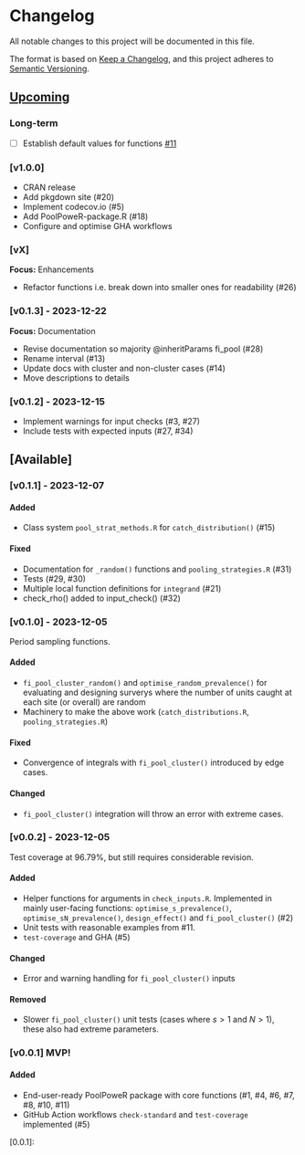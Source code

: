 # Changelog

All notable changes to this project will be documented in this file.

The format is based on [Keep a Changelog](https://keepachangelog.com/en/1.0.0/),
and this project adheres to
[Semantic Versioning](https://semver.org/spec/v2.0.0.html).

## [Upcoming]  

### Long-term
- [ ] Establish default values for functions [#11](https://github.com/AngusMcLure/PoolPoweR/issues/11)

### [v1.0.0]
- CRAN release
- Add pkgdown site (#20)  
- Implement codecov.io (#5)
- Add PoolPoweR-package.R (#18)  
- Configure and optimise GHA workflows

### [vX]
**Focus:** Enhancements  
- Refactor functions i.e. break down into smaller ones for readability (#26)

### [v0.1.3] - 2023-12-22
**Focus:** Documentation
- Revise documentation so majority @inheritParams fi_pool (#28)
- Rename interval (#13)  
- Update docs with cluster and non-cluster cases (#14) 
- Move descriptions to details  

### [v0.1.2] - 2023-12-15  
- Implement warnings for input checks (#3, #27)
- Include tests with expected inputs (#27, #34)  

## [Available]  

### [v0.1.1] - 2023-12-07  

#### Added
- Class system `pool_strat_methods.R` for `catch_distribution()` (#15)  

#### Fixed
- Documentation for `_random()` functions and `pooling_strategies.R` (#31)
- Tests (#29, #30)
- Multiple local function definitions for `integrand` (#21)
- check_rho() added to input_check() (#32)

### [v0.1.0] - 2023-12-05  

Period sampling functions.  

#### Added
- `fi_pool_cluster_random()` and `optimise_random_prevalence()` for evaluating
and designing surverys where the number of units caught at each site (or
overall) are random
- Machinery to make the above work (`catch_distributions.R`, `pooling_strategies.R`)

#### Fixed  
- Convergence of integrals with `fi_pool_cluster()` introduced by edge cases.  

#### Changed  
- `fi_pool_cluster()` integration will throw an error with extreme cases.  

### [v0.0.2] - 2023-12-05

Test coverage at 96.79%, but still requires considerable revision.

#### Added  
- Helper functions for arguments in `check_inputs.R`. Implemented in mainly
user-facing functions: `optimise_s_prevalence()`, `optimise_sN_prevalence()`,
`design_effect()` and `fi_pool_cluster()` (#2)
- Unit tests with reasonable examples from #11.  
- `test-coverage` and GHA (#5)

#### Changed  
- Error and warning handling for `fi_pool_cluster()` inputs

#### Removed
- Slower `fi_pool_cluster()` unit tests (cases where $s>1$ and $N>1$), these
also had extreme parameters.  

### [v0.0.1] MVP!  

#### Added  
- End-user-ready PoolPoweR package with core functions (#1, #4, #6, #7, #8,
	#10, #11)
- GitHub Action workflows `check-standard` and `test-coverage` implemented (#5)  

[upcoming]:
[0.1.1]:
[0.1.0]:
[0.0.2]:
[0.0.1]:
